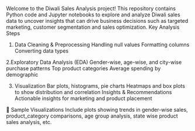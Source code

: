 Welcome to the Diwali Sales Analysis project! This repository contains Python code and Jupyter notebooks to explore and analyze Diwali sales data to uncover insights that can drive business decisions such as targeted marketing, customer segmentation and sales optimization.
Key Analysis Steps

1. Data Cleaning & Preprocessing
Handling null values
Formatting columns
Converting data types

2.Exploratory Data Analysis (EDA)
Gender-wise, age-wise, and city-wise purchase patterns
Top product categories
Average spending by demographic

3. Visualization
Bar plots, histograms, pie charts
Heatmaps and box plots to show distribution and correlation
Insights & Recommendations
Actionable insights for marketing and product placement

📸 Sample Visualizations
Include plots showing trends in gender-wise sales, product_category comparisons, age group analysis, state wise product sales analysis, etc.
